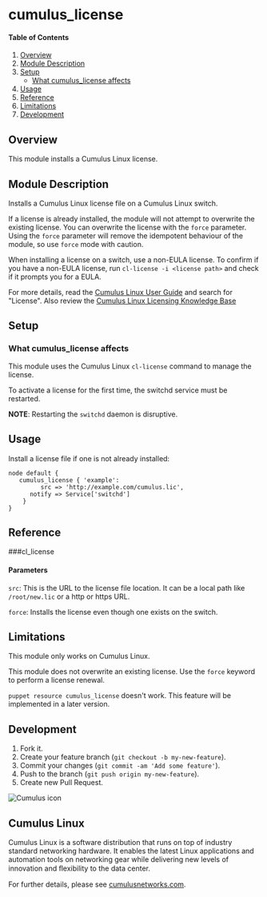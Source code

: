 # cumulus_license

#### Table of Contents

1. [Overview](#overview)
2. [Module Description](#module-description)
3. [Setup](#setup)
    * [What cumulus_license affects](#what-cumulus_license-affects)
4. [Usage](#usage)
5. [Reference](#reference)
5. [Limitations](#limitations)
6. [Development](#development)

## Overview

This module installs a Cumulus Linux license.

## Module Description

Installs a Cumulus Linux license file on a Cumulus Linux switch.

If a license is already installed, the module will not attempt to overwrite the existing license. You can overwrite the license with the `force` parameter. Using the `force` parameter will remove the idempotent behaviour of the module, so use `force` mode with caution.

When installing a license on a switch, use a non-EULA license. To confirm if you
have a non-EULA license, run `cl-license -i <license path>` and check if it
prompts you for a EULA.


For more details, read the [Cumulus Linux User Guide](http://docs.cumulusnetworks.com) and search for "License".
Also review the [Cumulus Linux Licensing Knowledge
Base](https://support.cumulusnetworks.com/hc/en-us/sections/200507688)

## Setup

### What cumulus_license affects

This module uses the Cumulus Linux `cl-license` command to manage the license.

To activate a license for the first time, the switchd service must be restarted.

**NOTE**:
Restarting the `switchd` daemon is disruptive.

## Usage

Install a license file if one is not already installed:

```
node default {
   cumulus_license { 'example':
	     src => 'http://example.com/cumulus.lic',
	  notify => Service['switchd']
	}
}
```

## Reference

###cl_license

#### Parameters

   `src`: This is the URL to the license file location. It can be a local path like `/root/new.lic` or a http or https URL.

   `force`: Installs the license even though one exists on the switch.
## Limitations

This module only works on Cumulus Linux.

This module does not overwrite an existing license. Use the `force` keyword to perform a license renewal.

`puppet resource cumulus_license` doesn't work. This feature will be implemented in a later version.

## Development

1. Fork it.
2. Create your feature branch (`git checkout -b my-new-feature`).
3. Commit your changes (`git commit -am 'Add some feature'`).
4. Push to the branch (`git push origin my-new-feature`).
5. Create new Pull Request.


![Cumulus icon](http://cumulusnetworks.com/static/cumulus/img/logo_2014.png)

## Cumulus Linux

Cumulus Linux is a software distribution that runs on top of industry standard networking hardware. It enables the latest Linux applications and automation tools on networking gear while delivering new levels of innovation and ﬂexibility to the data center.

For further details, please see [cumulusnetworks.com](http://www.cumulusnetworks.com).
